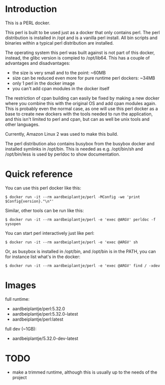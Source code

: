 # Introduction

This is a PERL docker.

This perl is built to be used just as a docker that only contains perl. The
perl distribution is installed in /opt and is a vanilla perl install. All bin
scripts and binaries within a typical perl distribution are installed.

The operating system this perl was built against is not part of this docker,
instead, the glibc version is compied to /opt/lib64. This has a couple of
advantages and disadvantages:

* the size is very small and to the point: ~60MB
* size can be reduced even more for pure runtime perl dockers: ~34MB
* only 1 perl in the docker image
* you can't add cpan modules in the docker itself

The restriction of cpan building can easily be fixed by making a new docker
where you combine this with the original OS and add cpan modules again. This is
probably even the normal case, as one will use this perl docker as a base to
create new dockers with the tools needed to run the application, and this isn't
limited to perl and cpan, but can as well be unix tools and other languages.

Currently, Amazon Linux 2 was used to make this build.

The perl distribution also contains busybox from the busybox docker and
installed symlinks in /opt/bin. This is needed as e.g. /opt/bin/sh and
/opt/bin/less is used by perldoc to show documentation.

# Quick reference

You can use this perl docker like this:

  `$ docker run -it --rm aardbeiplantje/perl -MConfig -we 'print $Config{version}."\n"'`

Similar, other tools can be run like this:

  `$ docker run -it --rm aardbeiplantje/perl -e 'exec @ARGV' perldoc -f sysopen`

You can start perl interactively just like perl:

  `$ docker run -it --rm aardbeiplantje/perl -e 'exec @ARGV' sh`

Or, as busybox is installed in /opt/bin, and /opt/bin is in the PATH, you can
for instance list what's in the docker:

  `$ docker run -it --rm aardbeiplantje/perl -e 'exec @ARGV' find / -xdev`

# Images

full runtime:
* aardbeiplantje/perl:5.32.0
* aardbeiplantje/perl:5.32.0-latest
* aardbeiplantje/perl:latest

full dev (~1GB):
* aardbeiplantje/5.32.0-dev-latest

# TODO

* make a trimmed runtime, although this is usually up to the needs of the project


